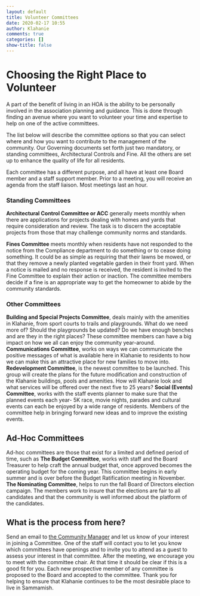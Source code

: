 ```yaml
---
layout: default
title: Volunteer Committees
date: 2020-02-17 10:55
author: Klahanie
comments: true
categories: []
show-title: false
---
```


# Choosing the Right Place to Volunteer

A part of the benefit of living in an HOA is the ability to be personally involved in the association planning and guidance. This is done through finding an avenue where you want to volunteer your time and expertise to help on one of the active committees.

The list below will describe the committee options so that you can select where and how you want to contribute to the management of the community. Our Governing documents set forth just two mandatory, or standing committees, Architectural Controls and Fine. All the others are set up to enhance the quality of life for all residents.

Each committee has a different purpose, and all have at least one Board member and a staff support member. Prior to a meeting, you will receive an agenda from the staff liaison. Most meetings last an hour.

### Standing Committees

**Architectural Control Committee or ACC** generally meets monthly when there are applications for projects dealing with homes and yards that require consideration and review. The task is to discern the acceptable projects from those that may challenge community norms and standards.

**Fines Committee** meets monthly when residents have not responded to the notice from the Compliance department to do something or to cease doing something. It could be as simple as requiring that their lawns be mowed, or that they remove a newly planted vegetable garden in their front yard. When a notice is mailed and no response is received, the resident is invited to the Fine Committee to explain their action or inaction. The committee members decide if a fine is an appropriate way to get the homeowner to abide by the community standards.

### Other Committees

**Building and Special Projects Committee**, deals mainly with the amenities in Klahanie, from sport courts to trails and playgrounds. What do we need more of? Should the playgrounds be updated? Do we have enough benches and are they in the right places? These committee members can have a big impact on how we all can enjoy the community year-around.
**Communications Committee**, works on ways we can communicate the positive messages of what is available here in Klahanie to residents to how we can make this an attractive place for new families to move into.
**Redevelopment Committee**, is the newest committee to be launched. This group will create the plans for the future modification and construction of the Klahanie buildings, pools and amenities. How will Klahanie look and what services will be offered over the next five to 25 years?
**Social (Events) Committee**, works with the staff events planner to make sure that the planned events each year- 5K race, movie nights, parades and cultural events can each be enjoyed by a wide range of residents. Members of the committee help in bringing forward new ideas and to improve the existing events.

## Ad-Hoc Committees

Ad-hoc committees are those that exist for a limited and defined period of time, such as
**The Budget Committee**, works with staff and the Board Treasurer to help craft the annual budget that, once approved becomes the operating budget for the coming year. This committee begins in early summer and is over before the Budget Ratification meeting in November.
**The Nominating Committee**, helps to run the fall Board of Directors election campaign. The members work to insure that the elections are fair to all candidates and that the community is well informed about the platform of the candidates.

## What is the process from here?
Send an email to <a href="mailto:communitymanager@klahanie.com">the Community Manager</a> and let us know of your interest in joining a Committee. One of the staff will contact you to let you know which committees have openings and to invite you to attend as a guest to assess your interest in that committee. After the meeting, we encourage you to meet with the committee chair. At that time it should be clear if this is a good fit for you. Each new prospective member of any committee is proposed to the Board and accepted to the committee.
Thank you for helping to ensure that Klahanie continues to be the most desirable place to live in Sammamish.
